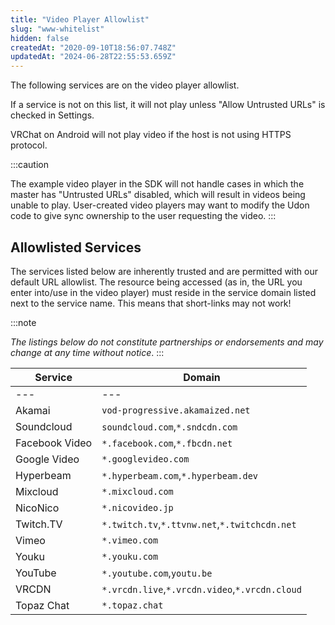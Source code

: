```yaml
---
title: "Video Player Allowlist"
slug: "www-whitelist"
hidden: false
createdAt: "2020-09-10T18:56:07.748Z"
updatedAt: "2024-06-28T22:55:53.659Z"
---
```


The following services are on the video player allowlist.

If a service is not on this list, it will not play unless "Allow Untrusted URLs" is checked in Settings.

VRChat on Android will not play video if the host is not using HTTPS protocol.

:::caution

The example video player in the SDK will not handle cases in which the master has "Untrusted URLs" disabled, which will result in videos being unable to play. User-created video players may want to modify the Udon code to give sync ownership to the user requesting the video.
:::

## Allowlisted Services
The services listed below are inherently trusted and are permitted with our default URL allowlist. The resource being accessed (as in, the URL you enter into/use in the video player) must reside in the service domain listed next to the service name. This means that short-links may not work!

:::note

*The listings below do not constitute partnerships or endorsements and may change at any time without notice*.
:::

| Service | Domain |
| --- | --- |
| --- | --- |
| Akamai | `vod-progressive.akamaized.net` |
| Soundcloud | `soundcloud.com`,`*.sndcdn.com` |
| Facebook Video | `*.facebook.com`,`*.fbcdn.net` |
| Google Video | `*.googlevideo.com` |
| Hyperbeam | `*.hyperbeam.com`,`*.hyperbeam.dev` |
| Mixcloud | `*.mixcloud.com` |
| NicoNico | `*.nicovideo.jp` |
| Twitch.TV | `*.twitch.tv`,`*.ttvnw.net`,`*.twitchcdn.net` |
| Vimeo | `*.vimeo.com` |
| Youku | `*.youku.com` |
| YouTube | `*.youtube.com`,`youtu.be` |
| VRCDN | `*.vrcdn.live`,`*.vrcdn.video`,`*.vrcdn.cloud` |
| Topaz Chat | `*.topaz.chat` |

